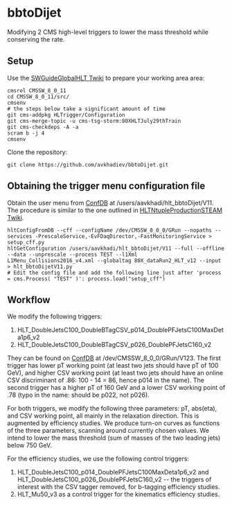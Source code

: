 # bbtoDijet
Modifying 2 CMS high-level triggers to lower the mass threshold while conserving the rate.

## Setup 
Use the [SWGuideGlobalHLT Twiki](https://twiki.cern.ch/twiki/bin/view/CMSPublic/SWGuideGlobalHLT#Preparing_a_80X_CMSSW_developer/ "Preparing a working area for 80X") to prepare your working area area:

    cmsrel CMSSW_8_0_11
    cd CMSSW_8_0_11/src/
    cmsenv
    # the steps below take a significant amount of time
    git cms-addpkg HLTrigger/Configuration
    git cms-merge-topic -u cms-tsg-storm:80XHLTJuly29thTrain
    git cms-checkdeps -A -a
    scram b -j 4
    cmsenv

Clone the repository:

    git clone https://github.com/avkhadiev/bbtoDijet.git

## Obtaining the trigger menu configuration file

Obtain the user menu from [ConfDB](https://cmsweb.cern.ch/confdb/ "HLT Configurations Explorer") at /users/aavkhadi/hlt_bbtoDijet/V11. The procedure is similar to the one outlined in [HLTNtupleProductionSTEAM Twiki](https://twiki.cern.ch/twiki/bin/view/Sandbox/HLTNtupleProductionSTEAM#Create_CMSSW_config_files_user_m "Create CMSSW config files from a user menu"). 

    hltConfigFromDB --cff --configName /dev/CMSSW_8_0_0/GRun --nopaths --services -PrescaleService,-EvFDaqDirector,-FastMonitoringService > setup_cff.py
    hltGetConfiguration /users/aavkhadi/hlt_bbtoDijet/V11 --full --offline --data --unprescale --process TEST --l1Xml L1Menu_Collisions2016_v4.xml --globaltag 80X_dataRun2_HLT_v12 --input > hlt_bbtoDijetV11.py
    # Edit the config file and add the following line just after 'process = cms.Process( "TEST" )': process.load("setup_cff")
    
## Workflow

We modify the following triggers:

1. HLT_DoubleJetsC100_DoubleBTagCSV_p014_DoublePFJetsC100MaxDeta1p6_v2
2. HLT_DoubleJetsC100_DoubleBTagCSV_p026_DoublePFJetsC160_v2

They can be found on [ConfDB](https://cmsweb.cern.ch/confdb/ "HLT Configurations Explorer") at /dev/CMSSW_8_0_0/GRun/V123. 
The first trigger has lower pT working point (at least two jets should have pT of 100 GeV), and higher CSV working point (at least two jets should have an online CSV discriminant of .86: 100 - 14 = 86, hence p014 in the name). The second trigger has a higher pT of 160 GeV and a lower CSV working point of .78 (typo in the name: should be p022, not p026).

For both triggers, we modify the following three parameters: pT, abs(eta), and CSV working point, all mainly in the relaxation direction. This is augmented by efficiency studies. We produce turn-on curves as functions of the three parameters, scanning around currently chosen values. We intend to lower the mass threshold (sum of masses of the two leading jets) below 750 GeV. 

For the efficiency studies, we use the following control triggers:

1. HLT_DoubleJetsC100_p014_DoublePFJetsC100MaxDeta1p6_v2 and HLT_DoubleJetsC100_p026_DoublePFJetsC160_v2 -- the triggers of interest with the CSV tagger removed, for b-tagging efficiency studies. 
2. HLT_Mu50_v3 as a control trigger for the kinematics efficiency studies.
